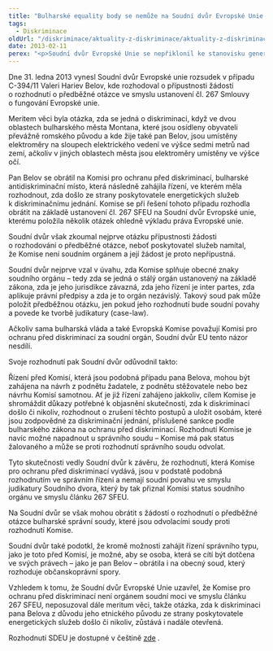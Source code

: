 ```yaml
---
title: "Bulharské equality body se nemůže na Soudní dvůr Evropské Unie obracet s předběžnou otázkou"
tags:
  - Diskriminace
oldUrl: "/diskriminace/aktuality-z-diskriminace/aktuality-z-diskriminace-2013/bulharske-equality-body-se-nemuze-na-soudni-dvur-evropske-unie-obracet-s-predbeznou-otazko/"
date: 2013-02-11
perex: "<p>Soudní dvůr Evropské Unie se nepřiklonil ke stanovisku generální advokátky Julianne Kokott a vzdal se tak možnosti rozhodování o meritu věci zajímavého případu o otázce nepřímé diskriminace na základě etnického původu. </p>"
---
```


<!-- imported from the old website -->

<p class="align-blok">Dne 31. ledna 2013 vynesl Soudní dvůr Evropské unie rozsudek v případu C-394/11 Valeri Hariev Belov, kde rozhodoval o přípustnosti žádosti o rozhodnutí o předběžné otázce ve smyslu ustanovení čl. 267 Smlouvy o fungování Evropské unie.</p> <p class="align-blok">Meritem věci byla otázka, zda se jedná o diskriminaci, když ve dvou oblastech bulharského města Montana, které jsou osídleny obyvateli převážně romského původu a kde žije také pan Belov, jsou umístěny elektroměry na sloupech elektrického vedení ve výšce sedmi metrů nad zemí, ačkoliv v jiných oblastech města jsou elektroměry umístěny ve výšce očí.</p> <p class="align-blok">Pan Belov se obrátil na Komisi pro ochranu před diskriminací, bulharské antidiskriminační místo, která následně zahájila řízení, ve kterém měla rozhodnout, zda došlo ze strany poskytovatele energetických služeb k diskriminačnímu jednání. Komise se při řešení tohoto případu rozhodla obrátit na základě ustanovení čl. 267 SFEU na Soudní dvůr Evropské unie, kterému položila několik otázek ohledně výkladu práva Evropské unie.</p> <p class="align-blok">Soudní dvůr však zkoumal nejprve otázku přípustnosti žádosti o rozhodování o předběžné otázce, neboť poskytovatel služeb namítal, že Komise není soudním orgánem a její žádost je proto nepřípustná.</p> <p class="align-blok">Soudní dvůr nejprve vzal v úvahu, zda Komise splňuje obecné znaky soudního orgánu – tedy zda se jedná o stálý orgán ustanovený na základě zákona, zda je jeho jurisdikce závazná, zda jeho řízení je inter partes, zda aplikuje právní předpisy a zda je to orgán nezávislý. Takový soud pak může položit předběžnou otázku, jen pokud jeho rozhodnutí bude soudní povahy a povede ke tvorbě judikatury (case-law). </p> <p class="align-blok">Ačkoliv sama bulharská vláda a také Evropská Komise považují Komisi pro ochranu před diskriminací za soudní orgán, Soudní dvůr EU tento názor nesdílí.</p> <p>Svoje rozhodnutí pak Soudní dvůr odůvodnil takto:</p> <p class="align-blok">Řízení před Komisí, která jsou podobná případu pana Belova, mohou být zahájena na návrh z podnětu žadatele, z podnětu stěžovatele nebo bez návrhu Komisí samotnou. Ať je již řízení zahájeno jakkoliv, cílem Komise je shromáždit důkazy potřebné k objasnění skutečností, zda k diskriminaci došlo či nikoliv, rozhodnout o zrušení těchto postupů a uložit osobám, které jsou zodpovědné za diskriminační jednání, příslušené sankce podle bulharského zákona na ochranu před diskriminací. Rozhodnutí Komise je navíc možné napadnout u správního soudu – Komise má pak status žalovaného a může se proti rozhodnutí správního soudu odvolat.</p> <p class="align-blok">Tyto skutečnosti vedly Soudní dvůr k závěru, že rozhodnutí, která Komise pro ochranu před diskriminací vydává, jsou v podstatě podobná rozhodnutím ve správním řízení a nemají soudní povahu ve smyslu judikatury Soudního dvora, který by tak přiznal Komisi status soudního orgánu ve smyslu článku 267 SFEU.</p> <p class="align-blok">Na Soudní dvůr se však mohou obrátit s žádostí o rozhodnutí o předběžné otázce bulharské správní soudy, které jsou odvolacími soudy proti rozhodnutí Komise. </p> <p class="align-blok">Soudní dvůr také podotkl, že kromě možnosti zahájit řízení správního typu, jako je toto před Komisí, je možné, aby se osoba, která se cítí být dotčena ve svých právech – jako je pan Belov – obrátila i na obecný soud, který rozhoduje občanskoprávní spory.</p> <p class="align-blok">Vzhledem k tomu, že Soudní dvůr Evropské Unie uzavřel, že Komise pro ochranu před diskriminací není orgánem soudní moci ve smyslu článku 267 SFEU, neposuzoval dále meritum věci, takže otázka, zda k diskriminaci pana Belova z důvodu jeho etnického původu ze strany poskytovatele energetických služeb došlo či nikoliv, zůstává i nadále otevřená.</p> <p><a name="_GoBack"></a>Rozhodnutí SDEU je dostupné v češtině <a title="Otevření do nového okna" href="http://curia.europa.eu/juris/document/document.jsf?text=&amp;docid=133241&amp;pageIndex=0&amp;doclang=CS&amp;mode=lst&amp;dir=&amp;occ=first&amp;part=1&amp;cid=2208734" target="_blank">zde</a> <img alt="" src="https://www.ochrance.cz/typo3/ext/od_linkdesc/icons/external.gif" class="od_linkdesc_icon_external" />.</p>
